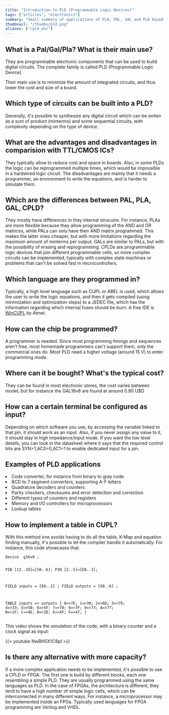 ```yaml
---
title: "Introduction to PLD (Programmable Logic Devices)"
tags: ["articles", "electronics"]
summary: "Small summary of applications of PLA, PAL, GAL and PLD based systems."
thumbnail: "/thumbs/pld.png"
aliases: ["/pld_en/"]
---
```


<h2>What is a Pal/Gal/Pla? What is their main use?</h2>
<p>They are programmable electronic components that can be used to build digital circuits. The complete family is called PLD (Programmable Logic Device).
<p>Their main use is to minimize the amount of integrated circuits, and thus lower the cost and size of a board.
<h2>Which type of circuits can be built into a PLD?</h2>
<p>Generally, it's possible to synthesize any digital circuit which can be writen as a sum of product (minterms) and some sequential circuits, with complexity depending on the type of device.

<h2>What are the advantages and disadvantages in comparision with TTL/CMOS ICs?</h2>
<p>They typically allow to reduce cost and space in boards. Also, in some PLDs the logic can be reprogrammed multiple times, which would be impossible in a hardwired logic circuit. The disadvantages are mainly that it needs a programmer, an environment to write the equations, and is harder to simulate them.

<h2>Which are the differences between PAL, PLA, GAL, CPLD?</h2>
<p>They mostly have differences in they internal strucutre. For instance, PLAs are more flexible because they allow programming of the AND and OR matrices, while PALs can only have their AND matrix programmed. This makes the latter ones cheaper, but with more limitations regarding the maximum amount of minterms per output. GALs are similar to PALs, but with the possibility of erasing and reprogramming. CPLDs are programmable logic devices that join different programmable cells, so more complex circuits can be implemented, typically with complex state machines or problems that can't be solved fast in microcontrollers.

<h2>Which language are they programmed in?</h2>
<p>Typically, a high level language such as CUPL or ABEL is used, which allows the user to write the logic equations, and then it gets compiled (using minimization and optimization steps) to a JEDEC file, which has the information regarding which internal fuses should be burn. A free IDE is <a href="http://www.atmel.com/tools/WINCUPL.aspx">WinCUPL</a> by Atmel.

<h2>How can the chip be programmed?</h2>
<p>A programmer is needed. Since most programming timings and sequences aren't free, most homemade programmers can't support them, only the commercial ones do. Most PLD need a higher voltage (around 15 V) to enter programming mode.

<h2>Where can it be bought? What's the typical cost?</h2>
<p>They can be found in most electronic stores, the cost varies between model, but for instance the GAL16v8 are found at around 0.90 U$D

<h2>How can a certain terminal be configured as input?</h2>
<p>Depending on which software you use, by accessing the variable linked to that pin, it should work as an input. Also, if you never assign any value to it, it should stay in high impedance/input mode. If you want the low level details, you can look in the datasheet where it says that the required control bits are SYN=1,AC0=0,AC1=1 to enable dedicated input for a pin.

<h2>Examples of PLD applications</h2>
<p>
<li>Code converter, for instance from binary to gray code.</li>
<li>BCD to 7 segment converters, supporting A-F letters</li>
<li>Quadrature decoders and counters</li>
<li>Parity checkers, checksums and error detection and correction</li>
<li>Different types of counters and registers</li>
<li>Memory and I/O controllers for microprocessors</li>
<li>Lookup tables</li>

<h2>How to implement a table in CUPL? </h2>
<p>With this method one avoids having to do all the table, K-Map and equation finding manually, it's possible to let the compiler handle it automatically. For instance, this code showcases that:
<p><pre><code>Device  g16v8 ;

PIN [13..19]=[S0..6];
PIN [2..5]=[E0..3];

FIELD inputs = [E0..3] ;
FIELD outputs = [S0..6] ;

TABLE inputs => outputs {
	0=>7E;    1=>30;    2=>6D;    3=>79;
	4=>33;    5=>5B;    6=>5F;    7=>70;
	8=>7F;    9=>73;    A=>77;    B=>1F;
	C=>4E;    D=>3D;    E=>4F;    F=>47;
}</code></pre>

<p>This video shows the simulation of the code, with a binary counter and a clock signal as input:

{{< youtube NwBH5X1C8pI >}}

<h2>Is there any alternative with more capacity?</h2>
<p>If a more complex application needs to be implemented, it's possible to use a CPLD or FPGA. The first one is build by different blocks, each one resembling a simple PLD. They are usually programmed using the same languages as PLD. In the case of FPGAs, the architecture is different, they tend to have a high number of simple logic cells, which can be interconnected in many different ways. For instance, a microprocessor may be implemented inside an FPGa. Typically used languages for FPGA programming are Verilog and VHDL. 
